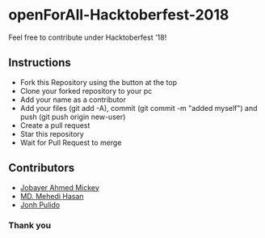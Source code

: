 # openForAll-Hacktoberfest-2018
Feel free to contribute under Hacktoberfest '18!

## Instructions

* Fork this Repository using the button at the top
* Clone your forked repository to your pc
* Add your name as a contributor
* Add your files (git add -A), commit (git commit -m "added myself") and push (git push origin new-user)
* Create a pull request
* Star this repository
* Wait for Pull Request to merge

## Contributors

* [Jobayer Ahmed Mickey](https://github.com/Jobayer-Ahmed)  
* [MD. Mehedi Hasan](https://github.com/Mehedi61)  
* [Jonh Pulido](https://github.com/JonhPulido)
    
### Thank you
